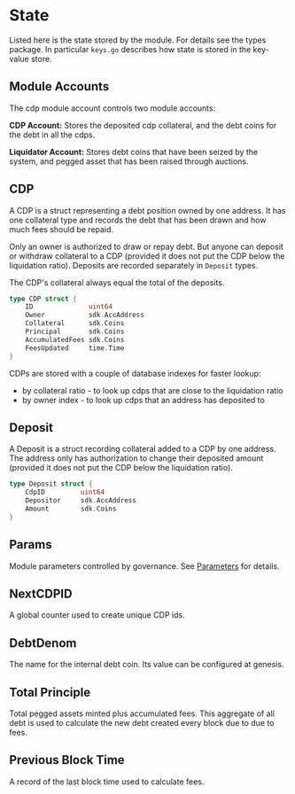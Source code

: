 # State

Listed here is the state stored by the module.
For details see the types package. In particular `keys.go` describes how state is stored in the key-value store.
<!--
Store key structures are not listed here - they seem like an implementation detail best documented by code comments.
-->

## Module Accounts

The cdp module account controls two module accounts:

**CDP Account:** Stores the deposited cdp collateral, and the debt coins for the debt in all the cdps.

**Liquidator Account:** Stores debt coins that have been seized by the system, and pegged asset that has been raised through auctions.

## CDP

A CDP is a struct representing a debt position owned by one address. It has one collateral type and records the debt that has been drawn and how much fees should be repaid.

Only an owner is authorized to draw or repay debt. But anyone can deposit or withdraw collateral to a CDP (provided it does not put the CDP below the liquidation ratio). Deposits are recorded separately in `Deposit` types.

The CDP's collateral always equal the total of the deposits.

```go
type CDP struct {
    ID              uint64
    Owner           sdk.AccAddress
    Collateral      sdk.Coins
    Principal       sdk.Coins
    AccumulatedFees sdk.Coins
    FeesUpdated     time.Time
}
```

CDPs are stored with a couple of database indexes for faster lookup:

- by collateral ratio - to look up cdps that are close to the liquidation ratio
- by owner index - to look up cdps that an address has deposited to

## Deposit

A Deposit is a struct recording collateral added to a CDP by one address. The address only has authorization to change their deposited amount (provided it does not put the CDP below the liquidation ratio).

```go
type Deposit struct {
    CdpID         uint64
    Depositor     sdk.AccAddress
    Amount        sdk.Coins
}
```

## Params

Module parameters controlled by governance. See [Parameters](07_params.md) for details.

## NextCDPID

A global counter used to create unique CDP ids.

## DebtDenom

The name for the internal debt coin. Its value can be configured at genesis.

## Total Principle

Total pegged assets minted plus accumulated fees. This aggregate of all debt is used to calculate the new debt created every block due to due to fees.

## Previous Block Time

A record of the last block time used to calculate fees.
